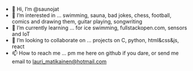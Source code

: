 - 👋 Hi, I’m @saunojat
- 👀 I’m interested in ... swimming, sauna, bad jokes, chess, football, comics and drawing them, guitar playing, songwriting
- 🌱 I’m currently learning ... for ice swimming, fullstackopen.com, sensors and IoT
- 💞️ I’m looking to collaborate on ... projects on C, python, html&css&js, react
- 📫 How to reach me ... pm me here on github if you dare, or send me email to lauri_matikainen@hotmail.com

<!---
saunojat/saunojat is a ✨ special ✨ repository because its `README.md` (this file) appears on your GitHub profile.
You can click the Preview link to take a look at your changes.
--->
